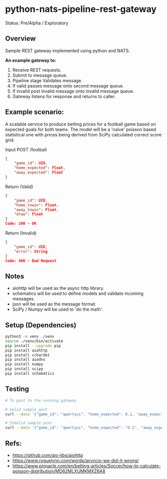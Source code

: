 # python-nats-pipeline-rest-gateway
Status: Pre/Alpha / Exploratory

## Overview
Sample REST gateway implemented using python and NATS.

**An example gateway to:**

1. Receive REST requests.
2. Submit to message queue.
3. Pipeline stage Validates message.
4. If valid passes message onto second message queue.
5. If invalid post invalid message onto invalid message queue.
6. Gateway listens for response and returns to caller.

## Example scenario:

A scalable service to produce betting prices for a football game based on expected goals for both teams.
The model will be a 'naive' poisson based statistical one with prices being derived from SciPy calculated
correct score grid.

Input POST /football
``` json
{
    "game_id": UID, 
    "home_expected": Float, 
    "away_expected": Float
}
```

Return (Valid)
``` json
{
    "game_id": UID, 
    "home_towin": Float, 
    "away_towin": Float,
    "draw": Float
}
Code: 200 - OK
```

Return (Invalid)
``` json
{
    "game_id": UID, 
    "error": String
}
Code: 400 - Bad Request
```

## Notes

* aiohttp will be used as the async http library.
* schematics will be used to define models and validate incoming messages.
* json will be used as the message format.
* SciPy / Numpy will be used to 'do the math'.

## Setup (Dependencies)
``` bash
python3 -m venv ./venv
source ./venv/bin/activate
pip install --upgrade pip
pip install aiohttp
pip install cchardet
pip install aiodns
pip install numpy
pip install scipy
pip install schematics
```

## Testing

``` bash 
# To post to the running gateway

# Valid sample post
curl --data '{"game_id": "qwertyui", "home_expected": 0.1, "away_expected": 1}'  http://localhost:8080/football

# InValid sample post
curl --data '{"game_id": "qwertyui", "home_expected": "0.1", "away_expected": -1}'  http://localhost:8080/football

```
## Refs: 
* https://github.com/aio-libs/aiohttp
* https://www.roguelynn.com/words/asyncio-we-did-it-wrong/
* https://www.pinnacle.com/en/betting-articles/Soccer/how-to-calculate-poisson-distribution/MD62MLXUMKMXZ6A8